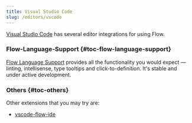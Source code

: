 ```yaml
---
title: Visual Studio Code
slug: /editors/vscode
---
```


[Visual Studio Code](https://code.visualstudio.com/) has several editor
integrations for using Flow.

### Flow-Language-Support {#toc-flow-language-support}

[Flow Language Support](https://marketplace.visualstudio.com/items?itemName=flowtype.flow-for-vscode)
provides all the functionality you would expect — linting, intellisense, type
tooltips and click-to-definition. It's stable and under active development.

### Others {#toc-others}

Other extensions that you may try are:

- [vscode-flow-ide](https://marketplace.visualstudio.com/items?itemName=gcazaciuc.vscode-flow-ide)
